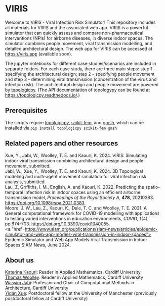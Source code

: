 # VIRIS
Welcome to VIRIS - Viral Infection Risk Simulator! This repository includes all materials for VIRIS and the associated web app. VIRIS is a powerful simulator that can quickly assess and compare non-pharmaceutical interventions (NPIs) for airborne diseases, in diverse indoor spaces. The simulator combines people movement, viral transmission modelling, and detailed architectural design. The web app for VIRIS can be accessed at https://viris.app (available soon).

The jupyter notebooks for different case studies/scenarios are included in separate folders. For each case study, there are three main steps: step 1 - specifying the architectural design; step 2 - specifying people movement and step 3 - determining viral transmission (concentration of the virus and infection risk). The architectural design and people movement are powered by <a href="https://github.com/wassimj/topologicpy">topologicpy</a>. (The API documentation of topologypy can be found at https://topologicpy.readthedocs.io/.)

Prerequisites
-------------

The scripts require <a href="https://github.com/wassimj/topologicpy">topologicpy</a>, <a href="https://github.com/kinnala/scikit-fem">scikit-fem</a>, and <a href="https://gmsh.info">gmsh</a>, which can be installed via
`pip install topologicpy scikit-fem gmsh`

Related papers and other resources
----------------------------------

Xue, Y., Jabi, W., Woolley, T. E. and Kaouri, K. 2024. VIRIS: Simulating indoor viral transmission combining architectural design and people movement, submitted.  
Jabi, W., Xue, Y., Woolley, T. E. and Kaouri, K. 2024. 3D Topological modeling and multi-agent movement simulation for viral infection risk analysis, submitted.  
Lau, Z, Griffiths, I. M., English, A. and Kaouri, K. 2022. Predicting the spatio-temporal infection risk in indoor spaces using an efficient airborne transmission model, *Proceedings of the Royal Society A*, **478**, 20210383. https://doi.org/10.1098/rspa.2021.0383.  
Moore, J. W., Lau, Z., Kaouri, K., Dale, T. C. and Woolley, T. E. 2021. A General computational framework for COVID-19 modelling with applications to testing varied interventions in education environments, *COVID*, **1**(4), pp.674-703. https://doi.org/10.3390/covid1040055.  
<a "href=https://www.siam.org/publications/siam-news/articles/epidemic-simulator-and-web-app-models-viral-transmission-in-indoor-spaces"> Epidemic Simulator and Web App Models Viral Transmission in Indoor Spaces  </a> SIAM News, June 2024. 

About us
--------

<a href="https://profiles.cardiff.ac.uk/staff/kaourik">Katerina Kaouri</a>: Reader in Applied Mathematics, Cardiff University  
<a href="https://profiles.cardiff.ac.uk/staff/woolleyt1">Thomas Woolley</a>: Reader in Applied Mathematics, Cardiff University  
<a href="https://profiles.cardiff.ac.uk/staff/jabiw">Wassim Jabi</a>: Professor and Chair of Computational Methods in Architecture, Cardiff University  
<a href="https://yidanxue.github.io">Yidan Xue</a>: Postdoctoral fellow at the University of Manchester (previously postdoctoral fellow at Cardiff University)
